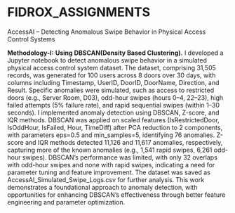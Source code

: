 # FIDROX_ASSIGNMENTS
AccessAI –  Detecting Anomalous Swipe Behavior in  Physical Access Control Systems

**Methodology-I:**
**Using DBSCAN(Density Based Clustering).**
I developed a Jupyter notebook to detect anomalous swipe behavior in a simulated physical access control system dataset. The dataset, comprising 31,505 records, was generated for 100 users across 8 doors over 30 days, with columns including Timestamp, UserID, DoorID, DoorName, Direction, and Result. Specific anomalies were simulated, such as access to restricted doors (e.g., Server Room, D03), odd-hour swipes (hours 0–4, 22–23), high failed attempts (5% failure rate), and rapid sequential swipes (within 1–30 seconds). I implemented anomaly detection using DBSCAN, Z-score, and IQR methods. DBSCAN was applied on scaled features (IsRestrictedDoor, IsOddHour, IsFailed, Hour, TimeDiff) after PCA reduction to 2 components, with parameters eps=0.5 and min_samples=5, identifying 76 anomalies. Z-score and IQR methods detected 11,126 and 11,617 anomalies, respectively, capturing more of the known anomalies (e.g., 1,541 rapid swipes, 6,261 odd-hour swipes). DBSCAN’s performance was limited, with only 32 overlaps with odd-hour swipes and none with rapid swipes, indicating a need for parameter tuning and feature improvement. The dataset was saved as AccessAI_Simulated_Swipe_Logs.csv for further analysis. This work demonstrates a foundational approach to anomaly detection, with opportunities for enhancing DBSCAN’s effectiveness through better feature engineering and parameter optimization.
